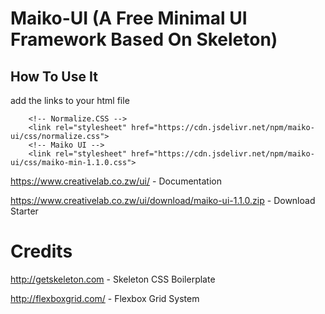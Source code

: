 # Maiko-UI (A Free Minimal UI Framework Based On Skeleton)

## How To Use It

add the links to your html file

``` 
    <!-- Normalize.CSS -->
    <link rel="stylesheet" href="https://cdn.jsdelivr.net/npm/maiko-ui/css/normalize.css">
    <!-- Maiko UI -->
    <link rel="stylesheet" href="https://cdn.jsdelivr.net/npm/maiko-ui/css/maiko-min-1.1.0.css">

```

https://www.creativelab.co.zw/ui/ - Documentation

https://www.creativelab.co.zw/ui/download/maiko-ui-1.1.0.zip - Download Starter

# Credits

http://getskeleton.com - Skeleton CSS Boilerplate

http://flexboxgrid.com/ - Flexbox Grid System
